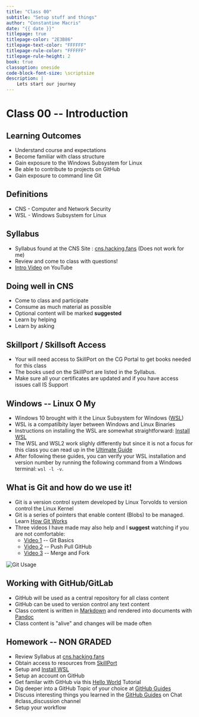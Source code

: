 ```yaml
---
title: "Class 00"
subtitle: "Setup stuff and things"
author: "Constantine Macris"
date: "{{ date }}"
titlepage: true
titlepage-color: "2E3B86"
titlepage-text-color: "FFFFFF"
titlepage-rule-color: "FFFFFF"
titlepage-rule-height: 2
book: true
classoption: oneside
code-block-font-size: \scriptsize
description: |
    Lets start our journey
---
```


# Class 00 -- Introduction

## Learning Outcomes

* Understand course and expectations
* Become familiar with class structure
* Gain exposure to the Windows Subsystem for Linux
* Be able to contribute to projects on GitHub
* Gain exposure to command line Git

## Definitions

* CNS - Computer and Network Security 
* WSL - Windows Subsystem for Linux 

## Syllabus 

* Syllabus found at the CNS Site : [cns.hacking.fans] (Does not work for me)
* Review and come to class with questions!
* [Intro Video] on YouTube

<!--

Welcome to Computer Network Security (CNS)! I hope this semseter will be a rewarding and challenging experience. By no means is this journey going to be easy but I think it is do-able given the correct mindset and motivation. I expect that most students will feel somewhat uncomfortable during the class as new topics come fast and outside learning is essential, with that I hope to be your guide and with your classmates make up a support system that will help you learn and make the topics attainable while setting you up for success. 

## Testimonials

* Last year's unedited student testimonials are included in the handout/web
* Salient points:
  * Keep up on reading -- There is a lot to cover 
  * Try to play around -- The class tests your ability to learn new technologies quickly
  * Ask for help -- Read, Ask Friends, Ask Instructor, Ask Community
  * Give it all you got 

<!--

"Awesome class! It's a lot of material, but there is a lot of help. Almost all the learning is hands-on as well."

"Overall, the learning curve for this class was incredibly steep. I think that there was a lot of expectations that I did not reach because it would have required a lot of additional time spent to just experiment and self-learn. I wish that I could have done more of that, but at the U.S. Coast Guard Academy it is sometimes difficult to spend free time doing extra work because you have so little time to leave base and you want to take advantage of that. However, that being said, I really enjoyed this class, and I think I learned more in this class than any other class I have EVER taken. It also increased my confidence levels in trying out different things, and I think I learned so much that I could actually use in the real world (Unlike a lot of my other EE classes)."

"It is a lot of material, and can be overwhelming. If you want to get a grasp of what you are learning, reading and following the textbook is a requirement. At the same time, if you are truly lost, ask the instructor. Mr. Macris always answered my questions, even if I asked the same one over and over again."

"Read the book it probably would've helped a lot (even though there is a lot of reading for an EE class)"

"This class was a lot of fun. I wasn't really sure whether to take it because it was one of my electives as a 1/c spring semester, and I literally could have taken anything. I choose this class cause I thought I would learn a lot. I learned a lot and I got a lot of exposure to the cyber security world. I had a lot of fun, and Mr. Macris is a great teacher, and I hope he stays at CGA because he could help a lot of people."
-->

## Doing well in CNS

* Come to class and participate
* Consume as much material as possible 
* Optional content will be marked **suggested**
* Learn by helping
* Learn by asking

## Skillport / Skillsoft Access 

* Your will need access to SkillPort on the CG Portal to get books needed for this class
* The books used on the SkillPort are listed in the Syllabus.
* Make sure all your certificates are updated and if you have access issues call IS Support

<!--
(Revised January 2020) 
 
“SkillSoft is a leading commercial provider of on-demand training and e-learning solutions for global enterprises, government and education agencies and small to medium-sized businesses. SkillSort resources are provided through a contract with DHS to the U.S. Coast Guard. Access to the e-learning and training resources are available through the SkillPort link on CG Portal Training and Education link.”   
Source: [Skillport]

1) Log into any computer with a CAC Reader
2) Put your CAC in the Reader
3) Browse to [CG Portal]
4) Read and Agree to the Terms by clicking "OK"
5) Click on "Sign in with Smart Card" 
6) Check the “Issues” field… it needs to read “DOD EMAIL…”. If it does not, choose “More choices” and Select the "DOD EMAIL…" Certificate and click "OK" 
7) Enter your CAC PIN and click OK
8) Click on "Training & Education" on the top navigation bar
9) Click on "Skillport" in the first column under the first photo on the left
10) Click on “ENTER” on the op right of the window above "Ask Us"
11) You now have access to all of the Content in Skillport / Skillsoft, also called Books 24x7. If you plan on always accessing with a CAC-enabled computer, you can stop here.
12) To find a book or other free resources, simply search for it in the upper right hand corner in the “Search Content” box
-->

## Windows -- Linux O My

* Windows 10 brought with it the Linux Subsystem for Windows ([WSL])
* WSL is a compatilbity layer between Windows and Linux Binaries
* Instructions on installing the WSL are somewhat straightforward: [Install WSL]
* The WSL and WSL2 work slighly differently but since it is not a focus for this class you can read up in the [Ultimate Guide]
* After following these guides, you can verify your WSL installation and version number by running the following command from a Windows terminal: `wsl -l -v`.

<!--
We will be using various different operating systems for different tasks. One thing that will make some parts of class easier is setting up the Linux Subsystem for Windows (WSL) on your Cadet Machine. This will enable you to have a Linux machine on your desktop without the hassle or overhead of a virtual machine. We will also use Virutal Machines (VMs) but the WSL will be a good place to start for most of the tasks we look to accomplish with Linux like working with git, using SSH to access remote systems and learning a bit about how to work in a *nix environment.

That being said lets take a look at setting up the Linux subsystem in Windows 10 and pretty much what it is. In its original form the WSL (WSL1) was a driver and app that translated Linux commands to the Windows Kernel. With WSL2 that changed a little more by adding a Linux Kernel and moving the files from native in the Windows File System to a seperate virtual file system.  

As a native VM in WSL2 the use may be slightly different but having a convienient supported Linux terminal is always useful.

With WSL you will have issues trying to get native control of devices like a Wifi or ethernet adapter since you are not nativly on the system. This may change with WSL2 but don't plan on running NMAP or other items that require native hardware. 
-->

## What is Git and how do we use it!

* Git is a version control system developed by Linux Torvolds to version control the Linux Kernel
* Git is a series of pointers that enable content (Blobs) to be managed. Learn [How Git Works]
* Three videos I have made may also help and I **suggest** watching if you are not comfortable: 
  * [Video 1] -- Git Basics
  * [Video 2] -- Push Pull GitHub
  * [Video 3] -- Merge and Fork

![Git Usage]

<!--

In its most basic form Git is a version control system initially developed by Linus Torvolds in 2005 to enable a distributed non-centralized way to track and manage changes to the Linux kernel. It is currenlyt at 87% market share according to [Wikipedia]

We will notice by watching [How Git Works] that git keeps your files organized by using a series of compressed files to keep track of files and versions by their SHA1 hash. It is important to note that one can version control anything on a computer, file, photo, music... But the most efficient method not to version control your Microsoft Word file, because it is wrapped in an XML warpper. It would be to store content as text, which we do in this class and will take about a little later. Think of storing code in text form and you are on the right track. You will find that Git can be used in a distributed form with GitHub or GitLab, both are hosted cloud instances that help you share, store and collaborate code. On these platforms it is not uncommon to store code as well as complied binaries depending.

We could spend the rest of the year studying Git guts but lets just watch this **suggested** video. [More Git Guts]

Watch the internals with:

```bash
mkdir fooproject
cd fooproject/
watch -n 1 -d find .
```
-->

## Working with GitHub/GitLab

* GitHub will be used as a central repository for all class content
* GitHub can be used to version control any text content
* Class content is written in [Markdown] and rendered into documents with [Pandoc]
* Class content is "alive" and changes will be made often 


<!--
This course is going to be very different from other courses. You will genearlly not be told "how" to do something, only "what" we are trying to accomplish and sometimes you will be provided a method in which to do it. To that point I have attempted a unique method of managing the class by using a GitHub repository as the text bases for the class. Every class is written in [Markdown] which is:

`"a lightweight markup language with plain-text-formatting syntax, created in 2004 by John Gruber with Aaron Swartz. Markdown is often used to format readme files, for writing messages in online discussion forums, and to create rich text using a plain text editor. [Markdown Wikipedia]`

That means that everything in the class is either text, including formatting, or a picture that is referenced with a link. Lets take a look at some examples, navigate to [https://github.com/macee/cns/blob/master/class_00_introduction/class_00.md]

You will notice that you see a folder structure that shows you are in `cns/clas_00_introduction/class_00.md` to the left of this folder you see that there is a "Branch" which shows you what branch you are on in the repositry tree:

![GitHub1]

You will be able to drop down the branch list to see all the branches used in this repository. A branch enables the tracking of changes without touching the main code base. For example, I like to keep the master branch clean until the course is finished and then merge all changes from that course into Master, for that reason we are going to use **2020F** for the year and semester (year 2020, F = Fall). **So if you seem lost remember to check your branch.** 

When you make make changes and the **Commit** them to the repository. An important concept to understand is that the **Repository** is the package of all the information of the product and currently can be **Cloned** from the **Remote** which in this case is GitHub and once cloned will live on your local machine.

Lets start with cloning a repository:


Working with GitHub to not only get the class content but also make your own adjustments to the content. Getting started is as easy as:

1) Setup an account at [GitHub]
2) Send your GitHub name to the instructor on Slack
3) Once you have access to the repo poke around using the navigation links under the black bar on the top of the screen. Move to the class of the day. You should notice a little pen icon in the upper corner of the file display window.
4) If you find an edit you want to make simply click the **pen icon** and you will enable editing. GitHub automagically creates a fork of the project for you in the background and when you are done it will ask you if you want to submit your edits in a pull request.
5) Submit your edits using the **Pull Requst** to send them to the instructor for review and possible inclusion into class!
-->

## Homework -- NON GRADED

* Review Syllabus at [cns.hacking.fans]
* Obtain access to resources from [SkillPort]
* Setup and [Install WSL]
* Setup an account on GitHub
* Get familar with GitHub via this [Hello World] Tutorial
* Dig deeper into a GitHub Topic of your choice at [GitHub Guides]
* Discuss interesting things you learned in the [GitHub Guides] on Chat #class_discussion channel
* Setup your workflow 

[Intro Video]:https://youtu.be/uSZBvO44A3A
[Skillport]:https://cg.portal.uscg.mil/training/SitePages/Skillport.aspx 
[CG Portal]:https://cg.portal.uscg.mil
[GitHub]:https://github.com
[Hello World]:https://guides.github.com/activities/hello-world/
[Markdown]:https://www.markdownguide.org/getting-started/
[Pandoc]:https://pandoc.org/
[cns.hacking.fans]:http://cns.hacking.fans/
[https://github.com/macee/cns/blob/master/class_00_introduction/class_00.md]:https://github.com/macee/cns/blob/master/class_00_introduction/class_00.md
[WSL]:https://docs.microsoft.com/en-us/windows/wsl/about
[Ultimate Guide]:https://adamtheautomator.com/windows-subsystem-for-linux/
[Install WSL]:https://docs.microsoft.com/en-us/windows/wsl/install-win10
[How Git Works]:https://www.youtube.com/watch?v=P6jD966jzlk
[More Git Guts]:https://www.youtube.com/watch?v=lG90LZotrpo
[Git Usage]: https://cga.sfo2.digitaloceanspaces.com/cns/images/git_usage.png
[Video 1]:https://youtu.be/4rxQTbxlVIU
[Video 2]:https://youtu.be/5H-0bZqe6jI
[VIdeo 3]:https://youtu.be/EOYWH0hMEWg
[Wikipedia]:https://en.wikipedia.org/wiki/Git
[Markdown Wikipedia]:https://en.wikipedia.org/wiki/Markdown
[Install WSL]:https://youtu.be/8ExUMQJCXDA
[Hello World]:https://guides.github.com/activities/hello-world/
[GitHub Guides]:https://guides.github.com/
